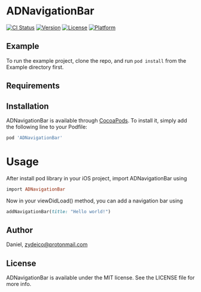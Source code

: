 # ADNavigationBar

[![CI Status](https://img.shields.io/travis/Daniel/ADNavigationBar.svg?style=flat)](https://travis-ci.org/Daniel/ADNavigationBar)
[![Version](https://img.shields.io/cocoapods/v/ADNavigationBar.svg?style=flat)](https://cocoapods.org/pods/ADNavigationBar)
[![License](https://img.shields.io/cocoapods/l/ADNavigationBar.svg?style=flat)](https://cocoapods.org/pods/ADNavigationBar)
[![Platform](https://img.shields.io/cocoapods/p/ADNavigationBar.svg?style=flat)](https://cocoapods.org/pods/ADNavigationBar)

## Example

To run the example project, clone the repo, and run `pod install` from the Example directory first.

## Requirements

## Installation

ADNavigationBar is available through [CocoaPods](https://cocoapods.org). To install
it, simply add the following line to your Podfile:

```ruby
pod 'ADNavigationBar'
```

# Usage

After install pod library in your iOS project, import ADNavigationBar using
```ruby
import ADNavigationBar
```
Now in your viewDidLoad() method, you can add a navigation bar using
```ruby
addNavigationBar(title: "Hello world!")
```

## Author

Daniel, zydeico@protonmail.com

## License

ADNavigationBar is available under the MIT license. See the LICENSE file for more info.

